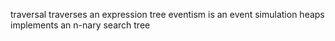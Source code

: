 traversal traverses an expression tree
eventism is an event simulation
heaps implements an n-nary search tree
